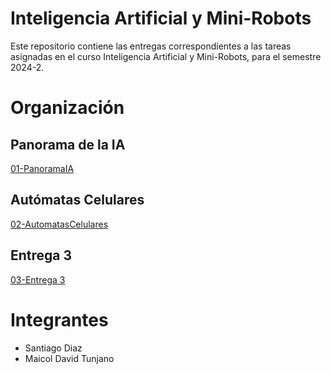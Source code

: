# Inteligencia Artificial y Mini-Robots
Este repositorio contiene las entregas correspondientes a las tareas asignadas en el curso Inteligencia Artificial y Mini-Robots, para el semestre 2024-2.

# Organización
## Panorama de la IA
[01-PanoramaIA](https://github.com/Santi-DG/IAMiniRobots-20242/tree/main/01-PanoramaIA)
## Autómatas Celulares
[02-AutomatasCelulares](https://github.com/Santi-DG/IAMiniRobots-20242/tree/main/02-AutomatasCelulares)
## Entrega 3
[03-Entrega 3]()

# Integrantes
- Santiago Diaz
- Maicol David Tunjano
